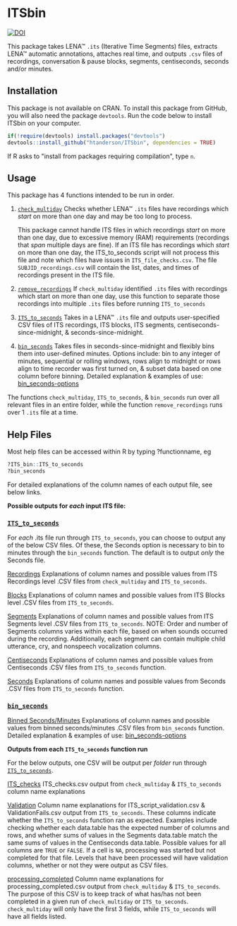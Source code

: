 # ITSbin

[![DOI](https://zenodo.org/badge/319454155.svg)](https://zenodo.org/badge/latestdoi/319454155)

This package takes LENA&trade; `.its` (Iterative Time Segments) files, extracts LENA&trade; automatic annotations, attaches real time, and outputs `.csv` files of recordings, conversation & pause blocks, segments, centiseconds, seconds and/or minutes. 

## Installation

This package is not available on CRAN. To install this package from GitHub, you will also need the package `devtools`. Run the code below to install ITSbin on your computer.

```r   
if(!require(devtools) install.packages("devtools")
devtools::install_github("htanderson/ITSbin", dependencies = TRUE)
```

If R asks to "install from packages requiring compilation", type `n`.

## Usage

This package has 4 functions intended to be run in order.

1. [`check_multiday`][`check_multiday`] Checks whether LENA&trade; `.its` files have recordings which _start_ on more than one day and may be too long to process.
    
    This package cannot handle ITS files in which recordings *start* on more than one day, due to excessive memory (RAM) requirements (recordings that *span* multiple days are fine). If an ITS file has recordings which *start* on more than one day, the ITS_to_seconds script will not process this file and note which files have issues in `ITS_file_checks.csv`. The file `SUBJID_recordings.csv` will contain the list, dates, and times of recordings present in the ITS file.

2. [`remove_recordings`][`remove_recordings`] If `check_multiday` identified `.its` files with recordings which start on more than one day, use this function to separate those recordings into multiple `.its` files before running `ITS_to_seconds`

3. [`ITS_to_seconds`][`ITS_to_seconds`] Takes in a LENA&trade; `.its` file and outputs user-specified CSV files of ITS recordings, ITS blocks, ITS segments, centiseconds-since-midnight, & seconds-since-midnight.

4. [`bin_seconds`][`bin_seconds`] Takes files in seconds-since-midnight and flexibly bins them into user-defined minutes. Options include: bin to any integer of minutes, sequential or rolling windows, rows align to midnight or rows align to time recorder was first turned on, & subset data based on one column before binning. Detailed explanation & examples of use: [bin_seconds-options][bin_seconds-options]

The functions `check_multiday`, `ITS_to_seconds`, & `bin_seconds` run over all relevant files in an entire folder, while the function `remove_recordings` runs over 1 `.its` file at a time.

## Help Files

Most help files can be accessed within R by typing ?functionname, eg

```r
?ITS_bin::ITS_to_seconds
?bin_seconds
```

For detailed explanations of the column names of each output file, see below links.

**Possible outputs for *each* input ITS file:**

### [`ITS_to_seconds`][`ITS_to_seconds`]

For *each* .its file run through `ITS_to_seconds`, you can choose to output any of the below CSV files. Of these, the Seconds option is necessary to bin to minutes through the `bin_seconds` function. The default is to output *only* the Seconds file.

[Recordings][Recordings] Explanations of column names and possible values from ITS Recordings level .CSV files from `check_multiday` and `ITS_to_seconds`.

[Blocks][Blocks] Explanations of column names and possible values from ITS Blocks level .CSV files from `ITS_to_seconds`.

[Segments][Segments] Explanations of column names and possible values from ITS Segments level .CSV files from `ITS_to_seconds`. NOTE: Order and number of Segments columns varies within each file, based on when sounds occurred during the recording. Additionally, each segment can contain multiple child utterance, cry, and nonspeech vocalization columns.

[Centiseconds][Centiseconds] Explanations of column names and possible values from Centiseconds .CSV files from `ITS_to_seconds` function.

[Seconds][Seconds] Explanations of column names and possible values from Seconds .CSV files from `ITS_to_seconds` function.

### [`bin_seconds`][`bin_seconds`]

[Binned Seconds/Minutes][Binned Seconds/Minutes] Explanations of column names and possible values from binned seconds/minutes .CSV files from `bin_seconds` function. Detailed explanation & examples of use: [bin_seconds-options][bin_seconds-options]

**Outputs from each `ITS_to_seconds` function run**

For the below outputs, one CSV will be output per *folder* run through [`ITS_to_seconds`][`ITS_to_seconds`].

[ITS_checks][ITS_checks] ITS_checks.csv output from `check_multiday` & `ITS_to_seconds` column name explanations

[Validation][Validation] Column name explanations for ITS_script_validation.csv & ValidationFails.csv output from `ITS_to_seconds`. These columns indicate whether the `ITS_to_seconds` function ran as expected. Examples include checking whether each data.table has the expected number of columns and rows, and whether sums of values in the Segments data.table match the same sums of values in the Centiseconds data.table. Possible values for all columns are `TRUE` or `FALSE`. If a cell is `NA`, processing was started but not completed for that file. Levels that have been processed will have validation columns, whether or not they were output as CSV files.


[processing_completed][processing_completed] Column name explanations for processing_completed.csv output from `check_multiday` & `ITS_to_seconds`. The purpose of this CSV is to keep track of what has/has not been completed in a given run of `check_multiday` or `ITS_to_seconds`. `check_multiday` will only have the first 3 fields, while `ITS_to_seconds` will have all fields listed.


[`check_multiday`]: https://htanderson.github.io/ITSbin/docs/reference/check_multiday.html
[`remove_recordings`]: https://htanderson.github.io/ITSbin/docs/reference/remove_recordings.html
[`ITS_to_seconds`]: https://htanderson.github.io/ITSbin/docs/reference/ITS_to_seconds.html
[`bin_seconds`]: https://htanderson.github.io/ITSbin/docs/reference/bin_seconds.html
[bin_seconds-options]: https://htanderson.github.io/ITSbin/docs/articles/bin_seconds-options.html


[Recordings]: https://github.com/htanderson/ITSbin/blob/master/helpfiles/Recordings_ColumnNames.csv
[Blocks]: https://github.com/htanderson/ITSbin/blob/master/helpfiles/Blocks_ColumnNames.csv
[Segments]: https://github.com/htanderson/ITSbin/blob/master/helpfiles/Segments_ColumnNames.csv
[Seconds]: https://github.com/htanderson/ITSbin/blob/master/helpfiles/Seconds_ColumnNames.csv
[Centiseconds]: https://github.com/htanderson/ITSbin/blob/master/helpfiles/Centiseconds_ColumnNames.csv
[Binned Seconds/Minutes]: https://github.com/htanderson/ITSbin/blob/master/helpfiles/Minutes_ColumnNames.csv

[ITS_checks]: https://github.com/htanderson/ITSbin/blob/master/helpfiles/ITS_checks_ColumnNames.csv
[Validation]: https://github.com/htanderson/ITSbin/blob/master/helpfiles/validation_ColumnNames.csv
[processing_completed]: https://github.com/htanderson/ITSbin/blob/master/helpfiles/processing_completed_ColumnNames.csv
